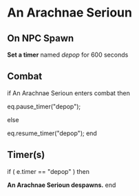 # An Arachnae Serioun
## On NPC Spawn

**Set a timer** named *depop* for 600 seconds
## Combat

if  An Arachnae Serioun enters combat  then


eq.pause_timer("depop");

else


eq.resume_timer("depop");
end

## Timer(s)

if ( e.timer == "depop" ) then


**An Arachnae Serioun despawns.**
end
